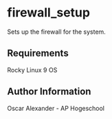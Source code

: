 firewall_setup
=========

Sets up the firewall for the system.

Requirements
------------

Rocky Linux 9 OS

Author Information
------------------

Oscar Alexander - AP Hogeschool
